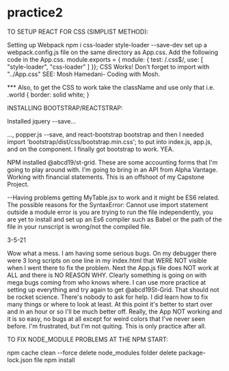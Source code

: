 # practice2

TO SETUP REACT FOR CSS (SIMPLIST METHOD):

Setting up Webpack npm i css-loader style-loader --save-dev
set up a webpack.config.js file on the same directory as App.css.
Add the following code in the App.css. module.exports = { module: {
test: /.css$/, use: [ "style-loader", "css-loader" ]
}};
CSS Works! Don't forget to import with "../App.css"
SEE: Mosh Hamedani- Coding with Mosh.

*** Also, to get the CSS to work take the className and use only that i.e. .world { border: solid white; }


INSTALLING BOOTSTRAP/REACTSTRAP:

Installed jquery --save…

…, popper.js --save, and react-bootstrap bootstrap and then I needed import 'bootstrap/dist/css/bootstrap.min.css'; to put into index.js, app.js, and on the component. I finally got bootstrap to work. YEA.



NPM installed @abcd19/st-grid.  These are some accounting forms that I'm going to play around with.  I'm going to bring in an API from Alpha Vantage.  Working with financial statements.  This is an offshoot of my Capstone Project.

--Having problems getting MyTable.jsx to work and it might be ES6 related.  The possible reasons for the SyntaxError: Cannot use import statement outside a module error is you are trying to run the file independently, you are yet to install and set up an Es6 compiler such as Babel or the path of the file in your runscript is wrong/not the compiled file.

3-5-21

Wow what a mess.  I am having some serious bugs.  On my debugger there were 3 long scripts on one line in my index.html that WERE NOT visible when I went there to fix the problem.  Next the App.js file does NOT work at ALL and there is NO REASON WHY.  Clearly something is going on with mega bugs coming from who knows where.  I can use more practice at setting up everything and try again to get @abcd19St-Grid.  That should not be rocket science.  There's nobody to ask for help.  I did learn how to fix many things or where to look at least.  At this point it's better to start over and in an hour or so I'll be much better off.  Really, the App NOT working and it is so easy, no bugs at all except for weird colors that I've never seen before.  I'm frustrated, but I'm not quiting.  This is only practice after all.

TO FIX NODE_MODULE PROBLEMS AT THE NPM START:

npm cache clean --force
delete node_modules folder
delete package-lock.json file
npm install
